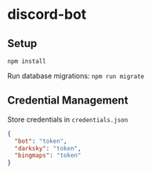 # discord-bot

## Setup

`npm install`

Run database migrations: `npm run migrate`

## Credential Management
Store credentials in `credentials.json`
```json
{
  "bot": "token",
  "darksky": "token",
  "bingmaps": "token"
}
``` 
